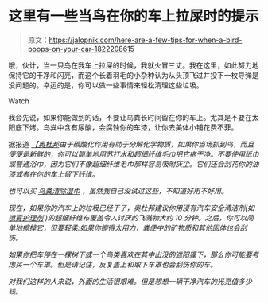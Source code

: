 # 这里有一些当鸟在你的车上拉屎时的提示

> 原文：<https://jalopnik.com/here-are-a-few-tips-for-when-a-bird-poops-on-your-car-1822208615>

哦，伙计，当一只鸟在我车上拉屎的时候，我就火冒三丈。我在这里，如此努力地保持它的干净和闪亮，而这个长着羽毛的小杂种认为从头顶飞过并投下一枚导弹是没问题的。幸运的是，你可以做一些事情来轻松清理这些垃圾。

Watch

我会先说，如果你能做到的话，不要让鸟粪长时间留在你的车上。尤其是不要在太阳底下烤。鸟粪中含有尿酸，会腐蚀你的车漆，让你去美体小铺花费不菲。

据报道 [*【奥杜邦*](http://www.audubon.org/news/how-live-bird-poop)*由于碳酸化作用有助于分解化学物质，如果你当场抓到鸟，而且便便是新鲜的，你可以简单地用苏打水和超细纤维毛巾把它拖干净。不要使用纸巾或普通浴巾，因为它们不像超细纤维毛巾那样容易吸附灰尘。它们还会刮花你的油漆或者在你的车上留下纤维。*

*也可以买 [鸟粪清除湿巾](https://www.amazon.com/Poop-Off-Anywhere-Remover-Wipes-70/dp/B0002G7ZQY?asc_campaign=InlineText&asc_refurl=https://jalopnik.com/here-are-a-few-tips-for-when-a-bird-poops-on-your-car-1822208615&asc_source=&tag=kinjajalopniklink-20) ，虽然我自己没试过这些，不知道好用不好用。*

*现在，如果你的汽车上的垃圾已经干了，*奥杜邦*建议你用浸有汽车安全清洁剂(如 [喷雾护理剂](https://www.amazon.com/Meguiars-G14422-Ultimate-Quik-Detailer/dp/B077Z8W5VT?asc_campaign=InlineText&asc_refurl=https://jalopnik.com/here-are-a-few-tips-for-when-a-bird-poops-on-your-car-1822208615&asc_source=&tag=kinjajalopniklink-20) )的超细纤维布覆盖令人讨厌的飞溅物大约 10 分钟。之后，你可以简单地擦掉它，但要轻柔:如果你擦得太用力，粪便中的矿物质和其他固体也会刮伤。*

*如果你把车停在一棵树下或一个鸟类喜欢在其中出没的遮阳篷下，那么你可能要考虑买一个车罩。但是请记住，反复盖上和取下车罩也会刮伤你的车。*

*对我们这样的人来说，外面的生活很艰难。但是想想一辆干净汽车的光亮值多少钱。*